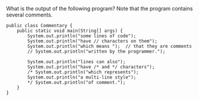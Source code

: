 What is the output of the following program? Note that the program contains several comments.

```
public class Commentary {
    public static void main(String[] args) {
        System.out.println("some lines of code");
        System.out.println("have // characters on them");
        System.out.println("which means ");  // that they are comments
        // System.out.println("written by the programmer.");
​
        System.out.println("lines can also");
        System.out.println("have /* and */ characters");
        /* System.out.println("which represents");
        System.out.println("a multi-line style");
        */ System.out.println("of comment.");
    }
}
```